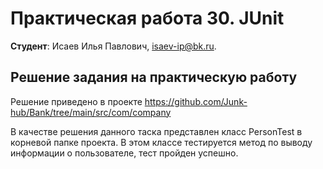 # Практическая работа 30. JUnit

**Студент**: Исаев Илья Павлович, isaev-ip@bk.ru.

## Решение задания на практическую работу

Решение приведено в проекте https://github.com/Junk-hub/Bank/tree/main/src/com/company

В качестве решения данного таска представлен класс PersonTest в корневой папке проекта. В этом классе тестируется метод по выводу информации о пользователе, тест пройден успешно.
